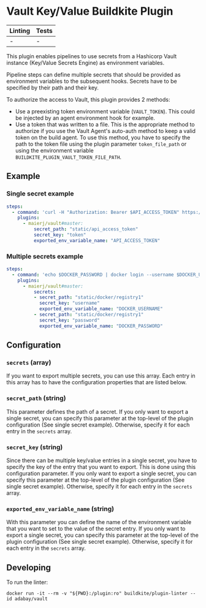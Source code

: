 # Vault Key/Value Buildkite Plugin

|Linting|Tests|
|---|---|
|-|-|

This plugin enables pipelines to use secrets from a Hashicorp Vault instance (Key/Value Secrets Engine) as environment variables.

Pipeline steps can define multiple secrets that should be provided as environment variables to the subsequent hooks.
Secrets have to be specified by their path and their key.

To authorize the access to Vault, this plugin provides 2 methods:
* Use a preexisting token environment variable (`VAULT_TOKEN`). This could be injected by an agent environment hook for example.
* Use a token that was written to a file. This is the appropriate method to authorize if you use the Vault Agent's auto-auth method to keep a valid token on the build agent.
To use this method, you have to specify the path to the token file using the plugin parameter `token_file_path` or using the environment variable `BUILDKITE_PLUGIN_VAULT_TOKEN_FILE_PATH`.

## Example

### Single secret example

```yml
steps:
  - command: 'curl -H "Authorization: Bearer $API_ACCESS_TOKEN" https://api.example.com'
    plugins:
      - maierj/vault#master:
          secret_path: "static/api_access_token"
          secret_key: "token"
          exported_env_variable_name: "API_ACCESS_TOKEN"
```

### Multiple secrets example

```yml
steps:
  - command: 'echo $DOCKER_PASSWORD | docker login --username $DOCKER_USERNAME --password-stdin'
    plugins:
      - maierj/vault#master:
          secrets:
          - secret_path: "static/docker/registry1"
            secret_key: "username"
            exported_env_variable_name: "DOCKER_USERNAME"
          - secret_path: "static/docker/registry1"
            secret_key: "password"
            exported_env_variable_name: "DOCKER_PASSWORD"
```

## Configuration

### `secrets` (array)

If you want to export multiple secrets, you can use this array. Each entry in this array has to have the configuration properties that are listed below.

### `secret_path` (string)

This parameter defines the path of a secret. If you only want to export a single secret, you can specify this parameter at the top-level of the plugin configuration (See single secret example). Otherwise, specify it for each entry in the `secrets` array.

### `secret_key` (string)

Since there can be multiple key/value entries in a single secret, you have to specify the key of the entry that you want to export. This is done using this configuration parameter. If you only want to export a single secret, you can specify this parameter at the top-level of the plugin configuration (See single secret example). Otherwise, specify it for each entry in the `secrets` array.

### `exported_env_variable_name` (string)

With this parameter you can define the name of the environment variable that you want to set to the value of the secret entry. If you only want to export a single secret, you can specify this parameter at the top-level of the plugin configuration (See single secret example). Otherwise, specify it for each entry in the `secrets` array.

## Developing

To run the linter:

```shell
docker run -it --rm -v "${PWD}:/plugin:ro" buildkite/plugin-linter --id adabay/vault
```
